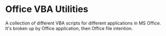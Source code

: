 # Office VBA Utilities
A collection of different VBA scripts for different applications in MS Office.
It's broken up by Office application, then Office file intention.
